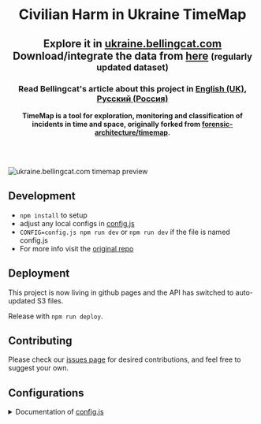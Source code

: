 <h1 align="center">Civilian Harm in Ukraine TimeMap</h1>

<h2 align="center">
	Explore it in <a href="https://ukraine.bellingcat.com/">ukraine.bellingcat.com</a>
	<br/>
	Download/integrate the data from <a href="https://bellingcat-embeds.ams3.cdn.digitaloceanspaces.com/production/ukr/timemap/api.json">here</a> <small>(regularly updated dataset)</small>
</h2>

<h3 align="center">
Read Bellingcat's article about this project in 
<a href="https://www.bellingcat.com/news/2022/03/17/hospitals-bombed-and-apartments-destroyed-mapping-incidents-of-civilian-harm-in-ukraine/">English (UK)</a>,
<a href="https://ru.bellingcat.com/novosti/2022/03/18/hospitals-bombed-and-apartments-destroyed-mapping-incidents-of-civilian-harm-in-ukraine-ru/">Русский (Россия)</a>
</h3>

<p align="center">
<strong>
	TimeMap is a tool for exploration, monitoring and classification of incidents in time and space, originally forked from <a href="https://github.com/forensic-architecture/timemap">forensic-architecture/timemap</a>.
</strong>
</p>
<br>
<br>

![ukraine.bellingcat.com timemap preview](docs/example-timemap.png)

## Development
* `npm install` to setup
* adjust any local configs in [config.js](config.js)
* `CONFIG=config.js npm run dev` or `npm run dev` if the file is named config.js
* For more info visit the [original repo](https://github.com/forensic-architecture/timemap)


## Deployment
This project is now living in github pages and the API has switched to auto-updated S3 files.

Release with `npm run deploy`. 

## Contributing
Please check our [issues page](https://github.com/bellingcat/ukraine-timemap/issues) for desired contributions, and feel free to suggest your own. 

## Configurations

<details>
<summary>Documentation of <a href="config.js">config.js</a> </summary>

* `SERVER_ROOT` - points to the API base address
* `XXXX_EXT` - points to the respective JSONs of the data, for events, sources, and associations
* `API_DATA` - S3 file address that can be downloaded or integrated into external apps/visualizations
* `MAPBOX_TOKEN` - used to load the custom styles
* `DATE_FMT` and `TIME_FMT` - how to consume the events' date/time from the API
* `store.app.map` - configures the initial map view and the UX limits
* `store.app.cluster` - configures how clusters/bubbles are grouped into larger clusters, larger `radius` means bigger cluster bubbles
* `store.app.timeline` - configure timeline ranges, zoom level options, and default range
* `store.app.intro` - the intro panel that shows on start
* `store.app.cover` - configuration for the full page cover, the `description` is a list of markdown entities, can also contain html
* `store.ui.colors` and `store.ui.maxNumOfColors` are applied to filters, as they are selected

Easiest way to deploy the static files is through 
* `nvm use 16`
* `npm run build` (rather: `CI=false npm run build`)
* copy the files to your server, for example to `/var/www/html`

</details>
